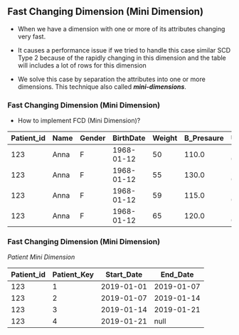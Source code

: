 ## Fast Changing Dimension (Mini Dimension)

-   When we have a dimension with one or more of its attributes changing
    very fast.

-   It causes a performance issue if we tried to handle this case similar SCD Type 2 because of the rapidly changing  in this dimension and the table will includes a lot of rows for this dimension

-   We solve this case by separation the attributes into one or more
    dimensions. This technique also called ***mini-dimensions***.

### Fast Changing Dimension (Mini Dimension)

-   How to implement FCD (Mini Dimension)?

| Patient\_id | Name | Gender | BirthDate | Weight | B\_Presaure | UpdateDt|
|---|---|---|---|---|---|---|
| 123 | Anna | F | 1968-01-12 | 50 | 110.0 |2019-01-01|
| 123 | Anna | F | 1968-01-12 | 55 | 130.0 |2019-01-07|
| 123 | Anna | F | 1968-01-12 | 59 | 115.0 |2019-01-14|
| 123 | Anna | F | 1968-01-12 | 65 | 120.0 |2019-01-21|

### Fast Changing Dimension (Mini Dimension)

  *Patient Mini Dimension*
  
  |Patient\_id  | Patient\_Key |  Start\_Date |  End\_Date|
  |-------------|--------------| -------------| ------------|
  |123          | 1            |  2019-01-01  |  2019-01-07|
  |123          | 2            |  2019-01-07  |  2019-01-14|
  |123          | 3            |  2019-01-14  |  2019-01-21|
  |123          | 4            |  2019-01-21  |  null|

 
